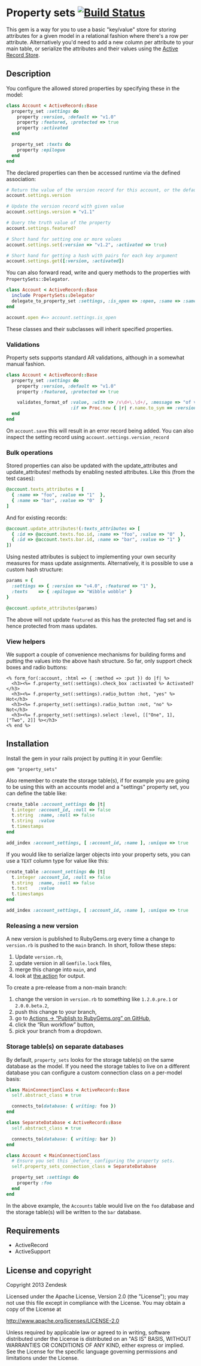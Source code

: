 # Property sets [![Build Status](https://github.com/zendesk/property_sets/workflows/CI/badge.svg)](https://github.com/zendesk/property_sets/actions?query=workflow%3ACI)

This gem is a way for you to use a basic "key/value" store for storing attributes for a given model in a relational fashion where there's a row per attribute. Alternatively you'd need to add a new column per attribute to your main table, or serialize the attributes and their values using the [Active Record Store](https://api.rubyonrails.org/classes/ActiveRecord/Store.html).

## Description

You configure the allowed stored properties by specifying these in the model:

```ruby
class Account < ActiveRecord::Base
  property_set :settings do
    property :version, :default => "v1.0"
    property :featured, :protected => true
    property :activated
  end

  property_set :texts do
    property :epilogue
  end
end
```

The declared properties can then be accessed runtime via the defined association:

```ruby
# Return the value of the version record for this account, or the default value if not set
account.settings.version

# Update the version record with given value
account.settings.version = "v1.1"

# Query the truth value of the property
account.settings.featured?

# Short hand for setting one or more values
account.settings.set(:version => "v1.2", :activated => true)

# Short hand for getting a hash with pairs for each key argument
account.settings.get([:version, :activated])
```

You can also forward read, write and query methods to the properties with `PropertySets::Delegator`.

```ruby
class Account < ActiveRecord::Base
  include PropertySets::Delegator
  delegate_to_property_set :settings, :is_open => :open, :same => :same
end

account.open #=> account.settings.is_open
```

These classes and their subclasses will inherit specified properties.

### Validations

Property sets supports standard AR validations, although in a somewhat manual fashion.

```ruby
class Account < ActiveRecord::Base
  property_set :settings do
    property :version, :default => "v1.0"
    property :featured, :protected => true

    validates_format_of :value, :with => /v\d+\.\d+/, :message => "of version is invalid",
                        :if => Proc.new { |r| r.name.to_sym == :version }
  end
end
```

On `account.save` this will result in an error record being added. You can also inspect the
setting record using `account.settings.version_record`

### Bulk operations

Stored properties can also be updated with the update_attributes and update_attributes! methods by
enabling nested attributes. Like this (from the test cases):

```ruby
@account.texts_attributes = [
  { :name => "foo", :value => "1"  },
  { :name => "bar", :value => "0"  }
]
```

And for existing records:

```ruby
@account.update_attributes!(:texts_attributes => [
  { :id => @account.texts.foo.id, :name => "foo", :value => "0"  },
  { :id => @account.texts.bar.id, :name => "bar", :value => "1" }
])
```

Using nested attributes is subject to implementing your own security measures for mass update assignments.
Alternatively, it is possible to use a custom hash structure:

```ruby
params = {
  :settings => { :version => "v4.0", :featured => "1" },
  :texts    => { :epilogue => "Wibble wobble" }
}

@account.update_attributes(params)
```

The above will not update `featured` as this has the protected flag set and is hence protected from
mass updates.

### View helpers

We support a couple of convenience mechanisms for building forms and putting the values into the above hash structure. So far, only support check boxes and radio buttons:

```erb
<% form_for(:account, :html => { :method => :put }) do |f| %>
  <h3><%= f.property_set(:settings).check_box :activated %> Activated?</h3>
  <h3><%= f.property_set(:settings).radio_button :hot, "yes" %> Hot</h3>
  <h3><%= f.property_set(:settings).radio_button :not, "no" %> Not</h3>
  <h3><%= f.property_set(:settings).select :level, [["One", 1], ["Two", 2]] %></h3>
<% end %>
```

## Installation

Install the gem in your rails project by putting it in your Gemfile:

```
gem "property_sets"
```

Also remember to create the storage table(s), if for example you are going to be using this with an accounts model and a "settings" property set, you can define the table like:

```ruby
create_table :account_settings do |t|
  t.integer :account_id, :null => false
  t.string  :name, :null => false
  t.string  :value
  t.timestamps
end

add_index :account_settings, [ :account_id, :name ], :unique => true
```

If you would like to serialize larger objects into your property sets, you can use a `TEXT` column type for value like this:

```ruby
create_table :account_settings do |t|
  t.integer :account_id, :null => false
  t.string  :name, :null => false
  t.text    :value
  t.timestamps
end

add_index :account_settings, [ :account_id, :name ], :unique => true
```

### Releasing a new version
A new version is published to RubyGems.org every time a change to `version.rb` is pushed to the `main` branch.
In short, follow these steps:
1. Update `version.rb`,
2. update version in all `Gemfile.lock` files,
3. merge this change into `main`, and
4. look at [the action](https://github.com/zendesk/property_sets/actions/workflows/publish.yml) for output.

To create a pre-release from a non-main branch:
1. change the version in `version.rb` to something like `1.2.0.pre.1` or `2.0.0.beta.2`,
2. push this change to your branch,
3. go to [Actions → “Publish to RubyGems.org” on GitHub](https://github.com/zendesk/property_sets/actions/workflows/publish.yml),
4. click the “Run workflow” button,
5. pick your branch from a dropdown.

### Storage table(s) on separate databases

By default, `property_sets` looks for the storage table(s) on the same database as the model. If you need the storage tables to live on a different database you can configure a custom connection class on a per-model basis:

``` ruby
class MainConnectionClass < ActiveRecord::Base
  self.abstract_class = true

  connects_to(database: { writing: foo })
end

class SeparateDatabase < ActiveRecord::Base
  self.abstract_class = true

  connects_to(database: { writing: bar })
end

class Account < MainConnectionClass
  # Ensure you set this _before_ configuring the property sets.
  self.property_sets_connection_class = SeparateDatabase

  property_set :settings do
    property :foo
  end
end
```

In the above example, the `Accounts` table would live on the `foo` database and the storage table(s) will be written to the `bar` database.

## Requirements

* ActiveRecord
* ActiveSupport

## License and copyright

Copyright 2013 Zendesk

Licensed under the Apache License, Version 2.0 (the "License"); you may not use this file except in compliance with the License.
You may obtain a copy of the License at

http://www.apache.org/licenses/LICENSE-2.0

Unless required by applicable law or agreed to in writing, software distributed under the License is distributed on an "AS IS" BASIS, WITHOUT WARRANTIES OR CONDITIONS OF ANY KIND, either express or implied. See the License for the specific language governing permissions and limitations under the License.
